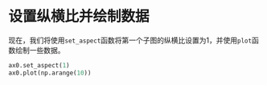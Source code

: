 # 设置纵横比并绘制数据

现在，我们将使用`set_aspect`函数将第一个子图的纵横比设置为1，并使用`plot`函数绘制一些数据。

```python
ax0.set_aspect(1)
ax0.plot(np.arange(10))
```
